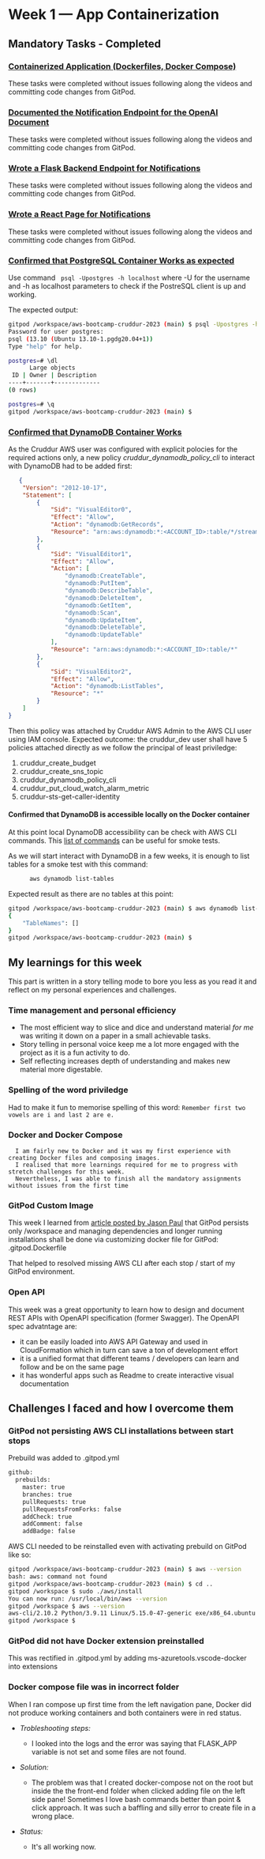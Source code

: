 # Week 1 — App Containerization


## Mandatory Tasks - Completed


### [Containerized Application (Dockerfiles, Docker Compose)](https://www.youtube.com/watch?v=zJnNe5Nv4tE&list=PLBfufR7vyJJ7k25byhRXJldB5AiwgNnWv&index=22)
These tasks were completed without issues following along the videos and committing code changes from GitPod.

### [Documented the Notification Endpoint for the OpenAI Document](https://www.youtube.com/watch?v=k-_o0cCpksk&list=PLBfufR7vyJJ7k25byhRXJldB5AiwgNnWv&index=27)
These tasks were completed without issues following along the videos and committing code changes from GitPod.

### [Wrote a Flask Backend Endpoint for Notifications](https://www.youtube.com/watch?v=k-_o0cCpksk&list=PLBfufR7vyJJ7k25byhRXJldB5AiwgNnWv&index=27)
These tasks were completed without issues following along the videos and committing code changes from GitPod.

### [Wrote a React Page for Notifications](https://www.youtube.com/watch?v=k-_o0cCpksk&list=PLBfufR7vyJJ7k25byhRXJldB5AiwgNnWv&index=27)
These tasks were completed without issues following along the videos and committing code changes from GitPod.


### [Confirmed that PostgreSQL Container Works as expected](https://www.youtube.com/watch?v=CbQNMaa6zTg&list=PLBfufR7vyJJ7k25byhRXJldB5AiwgNnWv&index=28)

Use command  ``` psql -Upostgres -h localhost``` where -U<username> for the username and -h as localhost parameters   to check if the PostreSQL client is up and working.

The expected output:

```bash
gitpod /workspace/aws-bootcamp-cruddur-2023 (main) $ psql -Upostgres -h localhost
Password for user postgres: 
psql (13.10 (Ubuntu 13.10-1.pgdg20.04+1))
Type "help" for help.

postgres=# \dl
      Large objects
 ID | Owner | Description 
----+-------+-------------
(0 rows)

postgres=# \q
gitpod /workspace/aws-bootcamp-cruddur-2023 (main) $ 
```

### [Confirmed that DynamoDB Container Works](https://www.youtube.com/watch?v=CbQNMaa6zTg&list=PLBfufR7vyJJ7k25byhRXJldB5AiwgNnWv&index=28)
      
As the Cruddur AWS user was configured with explicit polocies for the required actions only, a new policy *cruddur_dynamodb_policy_cli* to interact with DynamoDB had to be added first:
```json
   {
    "Version": "2012-10-17",
    "Statement": [
        {
            "Sid": "VisualEditor0",
            "Effect": "Allow",
            "Action": "dynamodb:GetRecords",
            "Resource": "arn:aws:dynamodb:*:<ACCOUNT_ID>:table/*/stream/*"
        },
        {
            "Sid": "VisualEditor1",
            "Effect": "Allow",
            "Action": [
                "dynamodb:CreateTable",
                "dynamodb:PutItem",
                "dynamodb:DescribeTable",
                "dynamodb:DeleteItem",
                "dynamodb:GetItem",
                "dynamodb:Scan",
                "dynamodb:UpdateItem",
                "dynamodb:DeleteTable",
                "dynamodb:UpdateTable"
            ],
            "Resource": "arn:aws:dynamodb:*:<ACCOUNT_ID>:table/*"
        },
        {
            "Sid": "VisualEditor2",
            "Effect": "Allow",
            "Action": "dynamodb:ListTables",
            "Resource": "*"
        }
    ]
}
```      

Then this policy was attached by Cruddur AWS Admin to the AWS CLI user using IAM console.
Expected outcome: the cruddur_dev user shall have 5 policies attached directly as we follow the principal of least priviledge:
1. cruddur_create_budget
2. cruddur_create_sns_topic
3. cruddur_dynamodb_policy_cli
4. cruddur_put_cloud_watch_alarm_metric
5. cruddur-sts-get-caller-identity

      
#### Confirmed that DynamoDB is accessible locally on the Docker container

At this point local DynamoDB accessibility can be check with AWS CLI commands. This [list of commands](https://dynobase.dev/dynamodb-cli-query-examples/) can be useful for smoke tests.
      
As we will start interact with DynamoDB in a few weeks, it is enough to list tables for a smoke test with this command: 
```bash
      aws dynamodb list-tables
```      
Expected result as there are no tables at this point:
```bash
gitpod /workspace/aws-bootcamp-cruddur-2023 (main) $ aws dynamodb list-tables
{
    "TableNames": []
}
gitpod /workspace/aws-bootcamp-cruddur-2023 (main) $ 
```      
      
## My learnings for this week
This part is written in a story telling mode to bore you less as you read it and reflect on my personal experiences and challenges.

### Time management and personal efficiency
* The most efficient way to slice and dice and understand material _for me_ was writing it down on a paper in a small achievable tasks.
* Story telling in personal voice keep me a lot more engaged with the project as it is a fun activity to do. 
* Self reflecting increases depth of understanding and makes new material more digestable. 
      
### Spelling of the word priviledge
Had to make it fun to memorise spelling of this word:
      ```Remember first two vowels are i and last 2 are e.```
      
### Docker and Docker Compose
      I am fairly new to Docker and it was my first experience with creating Docker files and composing images. 
      I realised that more learnings required for me to progress with stretch challenges for this week.
      Nevertheless, I was able to finish all the mandatory assignments without issues from the first time

### GitPod Custom Image
This week I learned from [article posted by Jason Paul](https://www.linuxtek.ca/2023/02/21/diving-deeper-gitpod-cloud-development-environment/) that GitPod persists only /workspace and managing dependencies and longer running installations shall be done via customizing docker file for GitPod: .gitpod.Dockerfile

That helped to resolved missing AWS CLI after each stop / start of my GitPod environment.

### Open API
This week was a great opportunity to learn how to design and document REST APIs with OpenAPI specification (former Swagger).
The OpenAPI spec advatntage are:
* it can be easily loaded into AWS API Gateway and used in CloudFormation which in turn can save a ton of development effort
* it is a unified format that different teams / developers can learn and follow and be on the same page
* it has wonderful apps such as Readme to create interactive visual documentation 

## Challenges I faced and how I overcome them

### GitPod not persisting AWS CLI installations between start stops

Prebuild was added to .gitpod.yml
```bash
github:
  prebuilds:    
    master: true    
    branches: true    
    pullRequests: true    
    pullRequestsFromForks: false    
    addCheck: true    
    addComment: false    
    addBadge: false
```

AWS CLI needed to be reinstalled even with activating prebuild on GitPod like so:
```bash
gitpod /workspace/aws-bootcamp-cruddur-2023 (main) $ aws --version
bash: aws: command not found
gitpod /workspace/aws-bootcamp-cruddur-2023 (main) $ cd ..
gitpod /workspace $ sudo ./aws/install
You can now run: /usr/local/bin/aws --version
gitpod /workspace $ aws --version
aws-cli/2.10.2 Python/3.9.11 Linux/5.15.0-47-generic exe/x86_64.ubuntu.20 prompt/off
gitpod /workspace $ 
```

### GitPod did not have Docker extension preinstalled

This was rectified in .gitpod.yml by adding ms-azuretools.vscode-docker into extensions

### Docker compose file was in incorrect folder

When I ran compose up first time from the left navigation pane, Docker did not produce working containers and both containers were in red status. 
* _Trobleshooting steps:_
    * I looked into the logs and the error was saying that FLASK_APP variable is not set and some files are not found. 

* _Solution:_
    * The problem was that I created docker-compose not on the root but inside the the front-end folder when clicked adding file on the left side pane! Sometimes I love bash commands better than point & click approach. It was such a baffling and silly error to create file in a wrong place. 

* _Status:_
    * It's all working now. 
